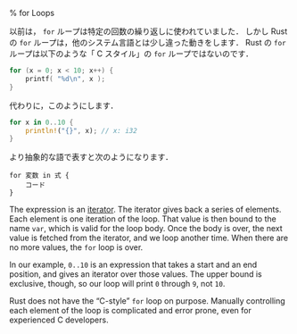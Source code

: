 % for Loops

以前は， `for` ループは特定の回数の繰り返しに使われていました．
しかし Rust の `for` ループは，他のシステム言語とは少し違った動きをします．
Rust の `for` ループは以下のような「 C スタイル」の `for` ループではないのです．

```c
for (x = 0; x < 10; x++) {
    printf( "%d\n", x );
}
```

代わりに，このようにします．

```rust
for x in 0..10 {
    println!("{}", x); // x: i32
}
```

より抽象的な語で表すと次のようになります．

```ignore
for 変数 in 式 {
    コード
}
```

The expression is an [iterator][iterator]. The iterator gives back a series of
elements. Each element is one iteration of the loop. That value is then bound
to the name `var`, which is valid for the loop body. Once the body is over, the
next value is fetched from the iterator, and we loop another time. When there
are no more values, the `for` loop is over.

[iterator]: iterators.html

In our example, `0..10` is an expression that takes a start and an end position,
and gives an iterator over those values. The upper bound is exclusive, though,
so our loop will print `0` through `9`, not `10`.

Rust does not have the “C-style” `for` loop on purpose. Manually controlling
each element of the loop is complicated and error prone, even for experienced C
developers.
